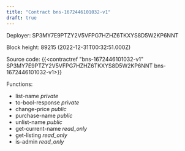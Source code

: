 ```yaml
---
title: "Contract bns-1672446101032-v1"
draft: true
---
```

Deployer: SP3MY7E9PTZY2V5VFPG7HZHZ6TKXYS8D5W2KP6NNT


 



Block height: 89215 (2022-12-31T00:32:51.000Z)

Source code: {{<contractref "bns-1672446101032-v1" SP3MY7E9PTZY2V5VFPG7HZHZ6TKXYS8D5W2KP6NNT bns-1672446101032-v1>}}

Functions:

* list-name _private_
* to-bool-response _private_
* change-price _public_
* purchase-name _public_
* unlist-name _public_
* get-current-name _read_only_
* get-listing _read_only_
* is-admin _read_only_
